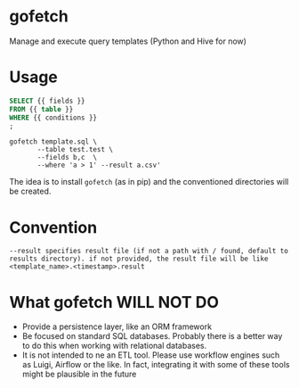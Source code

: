 # gofetch

Manage and execute query templates (Python and Hive for now)

# Usage

```sql
SELECT {{ fields }}
FROM {{ table }}
WHERE {{ conditions }}
;
```

```
gofetch template.sql \
       --table test.test \
       --fields b,c  \
       --where 'a > 1' --result a.csv'
```

The idea is to install `gofetch` (as in pip) and the conventioned directories will be created.

# Convention

```shell
--result specifies result file (if not a path with / found, default to results directory). if not provided, the result file will be like <template_name>.<timestamp>.result
```

# What gofetch WILL NOT DO

- Provide a persistence layer, like an ORM framework
- Be focused on standard SQL databases. Probably there is a better way to do this when working with relational databases.
- It is not intended to ne an ETL tool. Please use workflow engines such as Luigi, Airflow or the like. In fact, integrating it with some of these tools might be plausible in the future
